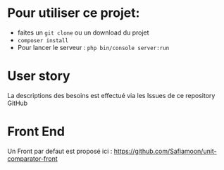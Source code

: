 # Pour utiliser ce projet: 

- faites un `git clone` ou un download du projet
- `composer install`
- Pour lancer le serveur :  `php bin/console server:run`

# User story 
La descriptions des besoins est effectué via les Issues de ce repository GitHub

# Front End
Un Front par defaut est proposé ici : https://github.com/Safiamoon/unit-comparator-front

